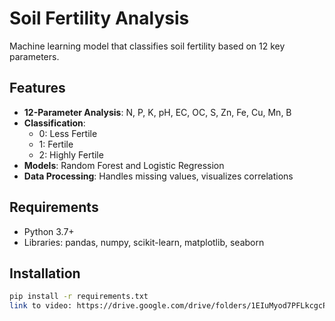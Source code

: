 # Soil Fertility Analysis

Machine learning model that classifies soil fertility based on 12 key parameters.

## Features

- **12-Parameter Analysis**: N, P, K, pH, EC, OC, S, Zn, Fe, Cu, Mn, B
- **Classification**: 
  - 0: Less Fertile 
  - 1: Fertile
  - 2: Highly Fertile
- **Models**: Random Forest and Logistic Regression
- **Data Processing**: Handles missing values, visualizes correlations

## Requirements

- Python 3.7+
- Libraries: pandas, numpy, scikit-learn, matplotlib, seaborn

## Installation

```bash
pip install -r requirements.txt
link to video: https://drive.google.com/drive/folders/1EIuMyod7PFLkcgcPR-PJmP_AVASPCKRc